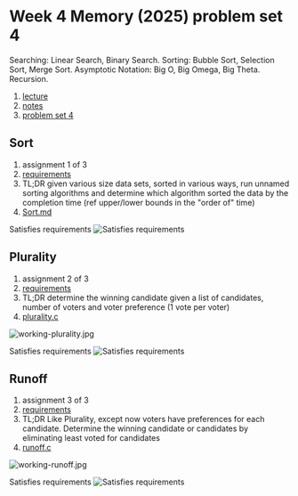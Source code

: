 # Week 4 Memory (2025) problem set 4

Searching: Linear Search, Binary Search. Sorting: Bubble Sort, Selection Sort, Merge Sort. Asymptotic Notation: Big O, Big Omega, Big Theta. Recursion.

1. [lecture](https://cs50.harvard.edu/x/2025/weeks/4/)
2. [notes](https://cs50.harvard.edu/x/2025/notes/4/)
3. [problem set 4](https://cs50.harvard.edu/x/2025/psets/4/)

## Sort

1. assignment 1 of 3
2. [requirements](https://cs50.harvard.edu/x/2025/psets/3/sort/)
3. TL;DR given various size data sets, sorted in various ways, run unnamed sorting algorithms and determine which algorithm sorted the data by the completion time (ref upper/lower bounds in the "order of" time)
4. [Sort.md](Sort.md)

Satisfies requirements
![Satisfies requirements](./sort-submission.jpg)

## Plurality

1. assignment 2 of 3
2. [requirements](https://cs50.harvard.edu/x/2025/psets/3/plurality/)
3. TL;DR determine the winning candidate given a list of candidates, number of voters and voter preference (1 vote per voter)
4. [plurality.c](./plurality.c)

![working-plurality.jpg](./working-plurality.jpg)

Satisfies requirements
![Satisfies requirements](./plurality-submission.jpg)

## Runoff

1. assignment 3 of 3
2. [requirements](https://cs50.harvard.edu/x/2025/psets/3/runoff/)
3. TL;DR Like Plurality, except now voters have preferences for each candidate. Determine the winning candidate or candidates by eliminating least voted for candidates
4. [runoff.c](./runoff.c)

![working-runoff.jpg](./working-runoff.jpg)

Satisfies requirements
![Satisfies requirements](./runoff-submission.jpg)
